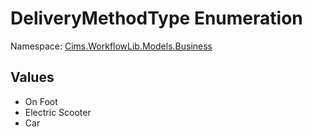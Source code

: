 # DeliveryMethodType Enumeration 

Namespace: [Cims.WorkflowLib.Models.Business](Cims.WorkflowLib.Models.Business.md)

## Values 

- On Foot
- Electric Scooter
- Car
